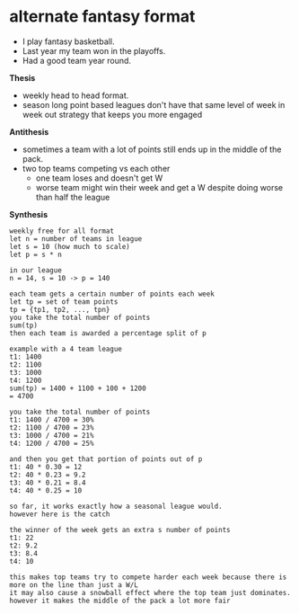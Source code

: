 # alternate fantasy format
- I play fantasy basketball.
- Last year my team won in the playoffs.
- Had a good team year round.

**Thesis**
- weekly head to head format.
- season long point based leagues don't have that same level of week in week out strategy that keeps you more engaged

**Antithesis**
- sometimes a team with a lot of points still ends up in the middle of the pack.
- two top teams competing vs each other
    - one team loses and doesn't get W
    - worse team might win their week and get a W despite doing worse than half the league

**Synthesis**
```
weekly free for all format
let n = number of teams in league
let s = 10 (how much to scale)
let p = s * n

in our league
n = 14, s = 10 -> p = 140

each team gets a certain number of points each week
let tp = set of team points
tp = {tp1, tp2, ..., tpn}
you take the total number of points
sum(tp)
then each team is awarded a percentage split of p

example with a 4 team league
t1: 1400
t2: 1100
t3: 1000 
t4: 1200
sum(tp) = 1400 + 1100 + 100 + 1200
= 4700

you take the total number of points
t1: 1400 / 4700 = 30% 
t2: 1100 / 4700 = 23%
t3: 1000 / 4700 = 21%
t4: 1200 / 4700 = 25%

and then you get that portion of points out of p
t1: 40 * 0.30 = 12
t2: 40 * 0.23 = 9.2
t3: 40 * 0.21 = 8.4
t4: 40 * 0.25 = 10

so far, it works exactly how a seasonal league would.
however here is the catch

the winner of the week gets an extra s number of points
t1: 22
t2: 9.2
t3: 8.4
t4: 10

this makes top teams try to compete harder each week because there is more on the line than just a W/L
it may also cause a snowball effect where the top team just dominates.
however it makes the middle of the pack a lot more fair
```


